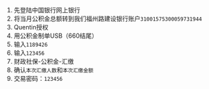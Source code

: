 1. 先登陆中国银行网上银行
1. 将当月公积金总额转到我们福州路建设银行账户`31001575300059731944`
1. Quentin授权
1. 用公积金制单USB（660结尾）
1. 输入`1189426`
1. 输入`123456`
1. 财政社保-公积金-汇缴
1. 确认`本次汇缴人数`和`本次汇缴金额`
1. 交易密码：`123456`
